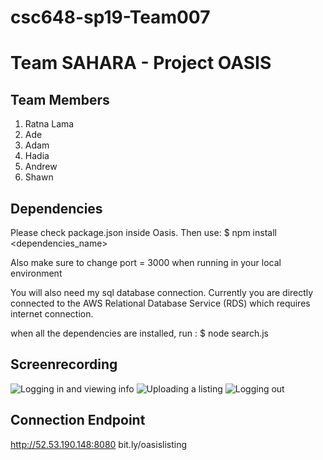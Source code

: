 # csc648-sp19-Team007

# Team SAHARA - Project OASIS

## Team Members
1. Ratna Lama
2. Ade
3. Adam
4. Hadia
5. Andrew
6. Shawn

## Dependencies
Please check package.json inside Oasis.
Then use: $ npm install <dependencies_name>

Also make sure to change port = 3000 when running in your local environment

You will also need my sql database connection. Currently you are directly connected to the AWS Relational Database Service (RDS) which requires internet connection.

when all the dependencies are installed, run : $ node search.js

## Screenrecording
![Logging in and viewing info](https://media.giphy.com/media/ciwftmsz4GAav23fGt/giphy.gif)
![Uploading a listing](https://media.giphy.com/media/RKG0W8SPmrs1oqpHcm/giphy.gif)
![Logging out](https://media.giphy.com/media/JmscaFls8Ef303OZHI/giphy.gif)


## Connection Endpoint
http://52.53.190.148:8080
bit.ly/oasislisting

